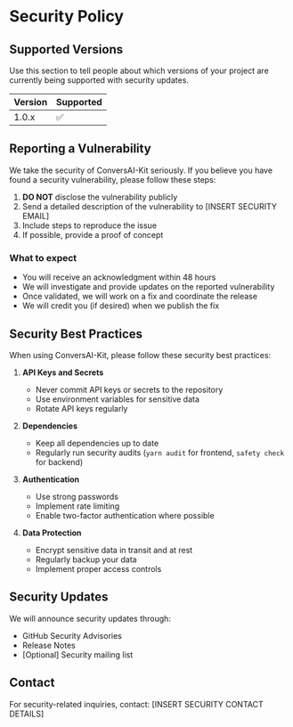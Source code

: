 # Security Policy

## Supported Versions

Use this section to tell people about which versions of your project are currently being supported with security updates.

| Version | Supported          |
| ------- | ------------------ |
| 1.0.x   | :white_check_mark: |

## Reporting a Vulnerability

We take the security of ConversAI-Kit seriously. If you believe you have found a security vulnerability, please follow these steps:

1. **DO NOT** disclose the vulnerability publicly
2. Send a detailed description of the vulnerability to [INSERT SECURITY EMAIL]
3. Include steps to reproduce the issue
4. If possible, provide a proof of concept

### What to expect

- You will receive an acknowledgment within 48 hours
- We will investigate and provide updates on the reported vulnerability
- Once validated, we will work on a fix and coordinate the release
- We will credit you (if desired) when we publish the fix

## Security Best Practices

When using ConversAI-Kit, please follow these security best practices:

1. **API Keys and Secrets**
   - Never commit API keys or secrets to the repository
   - Use environment variables for sensitive data
   - Rotate API keys regularly

2. **Dependencies**
   - Keep all dependencies up to date
   - Regularly run security audits (`yarn audit` for frontend, `safety check` for backend)

3. **Authentication**
   - Use strong passwords
   - Implement rate limiting
   - Enable two-factor authentication where possible

4. **Data Protection**
   - Encrypt sensitive data in transit and at rest
   - Regularly backup your data
   - Implement proper access controls

## Security Updates

We will announce security updates through:
- GitHub Security Advisories
- Release Notes
- [Optional] Security mailing list

## Contact

For security-related inquiries, contact:
[INSERT SECURITY CONTACT DETAILS] 